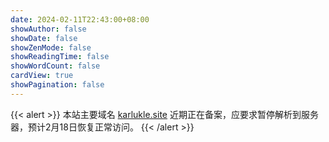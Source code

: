 ```yaml
---
date: 2024-02-11T22:43:00+08:00
showAuthor: false
showDate: false
showZenMode: false
showReadingTime: false
showWordCount: false
cardView: true
showPagination: false
---
```

<!-- {{% memo title=通知 date=2024年2月10日 time=22:43 1=大连 noTitleLink=y %}}
本站主域名<karlukle.site>近期正在备案，应要求暂停解析到服务器，预计2月18日恢复正常访问。
{{% /memo %}}
 -->
 {{< alert >}}
本站主要域名 [karlukle.site](https://karlukle.site) 近期正在备案，应要求暂停解析到服务器，预计2月18日恢复正常访问。
{{< /alert >}}
<br/>